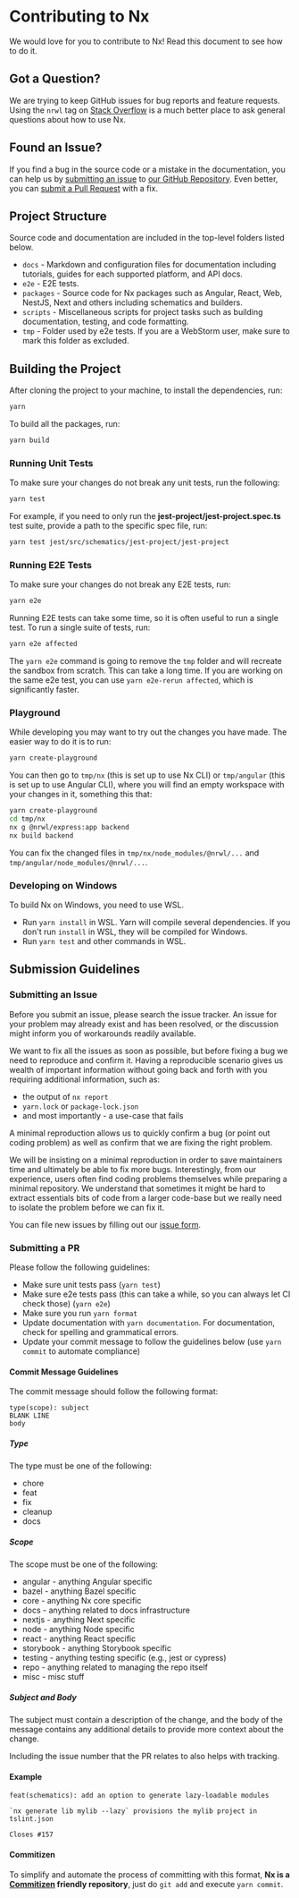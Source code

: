 # Contributing to Nx

We would love for you to contribute to Nx! Read this document to see how to do it.

## Got a Question?

We are trying to keep GitHub issues for bug reports and feature requests. Using the `nrwl` tag on [Stack Overflow](https://stackoverflow.com/questions/tagged/nrwl) is a much better place to ask general questions about how to use Nx.

## Found an Issue?

If you find a bug in the source code or a mistake in the documentation, you can help us by [submitting an issue](https://github.com/nrwl/nx/blob/master/CONTRIBUTING.md#submit-issue) to [our GitHub Repository](https://github.com/nrwl/nx). Even better, you can [submit a Pull Request](https://github.com/nrwl/nx/blob/master/CONTRIBUTING.md#submit-pr) with a fix.

## Project Structure

Source code and documentation are included in the top-level folders listed below.

- `docs` - Markdown and configuration files for documentation including tutorials, guides for each supported platform, and API docs.
- `e2e` - E2E tests.
- `packages` - Source code for Nx packages such as Angular, React, Web, NestJS, Next and others including schematics and builders.
- `scripts` - Miscellaneous scripts for project tasks such as building documentation, testing, and code formatting.
- `tmp` - Folder used by e2e tests. If you are a WebStorm user, make sure to mark this folder as excluded.

## Building the Project

After cloning the project to your machine, to install the dependencies, run:

```bash
yarn
```

To build all the packages, run:

```bash
yarn build
```

### Running Unit Tests

To make sure your changes do not break any unit tests, run the following:

```bash
yarn test
```

For example, if you need to only run the **jest-project/jest-project.spec.ts** test suite, provide a path to the specific spec file, run:

```bash
yarn test jest/src/schematics/jest-project/jest-project
```

### Running E2E Tests

To make sure your changes do not break any E2E tests, run:

```bash
yarn e2e
```

Running E2E tests can take some time, so it is often useful to run a single test. To run a single suite of tests, run:

```bash
yarn e2e affected
```

The `yarn e2e` command is going to remove the `tmp` folder and will recreate the sandbox from scratch. This can take a long time. If you are working on the same e2e test, you can use `yarn e2e-rerun affected`, which is significantly faster.

### Playground

While developing you may want to try out the changes you have made. The easier way to do it is to run:

```bash
yarn create-playground
```

You can then go to `tmp/nx` (this is set up to use Nx CLI) or `tmp/angular` (this is set up to use Angular CLI), where you will find an empty workspace with your changes in it, something this that:

```bash
yarn create-playground
cd tmp/nx
nx g @nrwl/express:app backend
nx build backend
```

You can fix the changed files in `tmp/nx/node_modules/@nrwl/...` and `tmp/angular/node_modules/@nrwl/...`.

### Developing on Windows

To build Nx on Windows, you need to use WSL.

- Run `yarn install` in WSL. Yarn will compile several dependencies. If you don't run `install` in WSL, they will be compiled for Windows.
- Run `yarn test` and other commands in WSL.

## Submission Guidelines

### <a name="submit-issue"></a> Submitting an Issue

Before you submit an issue, please search the issue tracker. An issue for your problem may already exist and has been resolved, or the discussion might inform you of workarounds readily available.

We want to fix all the issues as soon as possible, but before fixing a bug we need to reproduce and confirm it. Having a reproducible scenario gives us wealth of important information without going back and forth with you requiring additional information, such as:

- the output of `nx report`
- `yarn.lock` or `package-lock.json`
- and most importantly - a use-case that fails

A minimal reproduction allows us to quickly confirm a bug (or point out coding problem) as well as confirm that we are fixing the right problem.

We will be insisting on a minimal reproduction in order to save maintainers time and ultimately be able to fix more bugs. Interestingly, from our experience, users often find coding problems themselves while preparing a minimal repository. We understand that sometimes it might be hard to extract essentials bits of code from a larger code-base but we really need to isolate the problem before we can fix it.

You can file new issues by filling out our [issue form](https://github.com/nrwl/nx/issues/new).

### <a name="submit-pr"></a> Submitting a PR

Please follow the following guidelines:

- Make sure unit tests pass (`yarn test`)
- Make sure e2e tests pass (this can take a while, so you can always let CI check those) (`yarn e2e`)
- Make sure you run `yarn format`
- Update documentation with `yarn documentation`. For documentation, check for spelling and grammatical errors.
- Update your commit message to follow the guidelines below (use `yarn commit` to automate compliance)

#### Commit Message Guidelines

The commit message should follow the following format:

```
type(scope): subject
BLANK LINE
body
```

##### Type

The type must be one of the following:

- chore
- feat
- fix
- cleanup
- docs

##### Scope

The scope must be one of the following:

- angular - anything Angular specific
- bazel - anything Bazel specific
- core - anything Nx core specific
- docs - anything related to docs infrastructure
- nextjs - anything Next specific
- node - anything Node specific
- react - anything React specific
- storybook - anything Storybook specific
- testing - anything testing specific (e.g., jest or cypress)
- repo - anything related to managing the repo itself
- misc - misc stuff

##### Subject and Body

The subject must contain a description of the change, and the body of the message contains any additional details to provide more context about the change.

Including the issue number that the PR relates to also helps with tracking.

#### Example

```
feat(schematics): add an option to generate lazy-loadable modules

`nx generate lib mylib --lazy` provisions the mylib project in tslint.json

Closes #157
```

#### Commitizen

To simplify and automate the process of committing with this format,
**Nx is a [Commitizen](https://github.com/commitizen/cz-cli) friendly repository**, just do `git add` and execute `yarn commit`.
